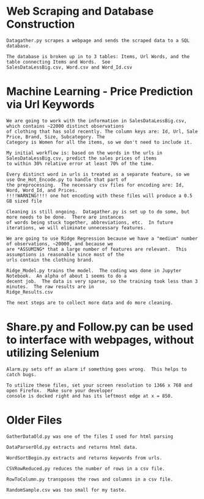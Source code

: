 # Web Scraping and Database Construction

    Datagather.py scrapes a webpage and sends the scraped data to a SQL database.
    
    The database is broken up in to 3 tables: Items, Url Words, and the table connecting Items and Words.  See
    SalesDataLessBig.csv, Word.csv and Word_Id.csv 
    
# Machine Learning - Price Prediction via Url Keywords
    
    We are going to work with the information in SalesDataLessBig.csv, which contains ~22000 distinct observations
    of clothing that has sold recently. The column keys are: Id, Url, Sale Price, Brand, Size, Subcategory. The
    Category is Women for all the items, so we don't need to include it.
    
    My initial workflow is: based on the words in the urls in SalesDataLessBig.csv, predict the sales prices of items
    to within 30% relative error at least 70% of the time.
    
    Every distinct word in urls is treated as a separate feature, so we use One_Hot_Encode.py to handle that part of
    the preprocessing.  The necessary csv files for encoding are: Id, Word, Word_Id, and Prices.
    !!!!WARNING!!!! one hot encoding with these files will produce a 0.5 GB sized file
    
    Cleaning is still ongoing.  Datagather.py is set up to do some, but more needs to be done.  There are instances
    of words being stuck together, abbreviations, etc.  In future iterations, we will eliminate unnecessary features.
    
    We are going to use Ridge Regression because we have a "medium" number of observations, ~20000, and because we
    are *ASSUMING* that a large number of features are relevant.  This assumptions is reasonable since most of the
    urls contain the clothing brand. 
    
    Ridge_Model.py trains the model.  The coding was done in Jupyter Notebook.  An alpha of about 1 seems to do a
    decent job.  The data is very sparse, so the training took less than 3 minutes.  The raw results are in
    Ridge_Results.csv
    
    The next steps are to collect more data and do more cleaning.
    
# Share.py and Follow.py can be used to interface with webpages, without utilizing Selenium

    Alarm.py sets off an alarm if something goes wrong.  This helps to catch bugs.
    
    To utilize these files, set your screen resolution to 1366 x 768 and open Firefox.  Make sure your developer
    console is docked right and has its leftmost edge at x = 850.

# Older Files

    GatherDataOld.py was one of the files I used for html parsing

    DataParserOld.py extracts and returns html data.

    WordSortBegin.py extracts and returns keywords from urls.

    CSVRowReduced.py reduces the number of rows in a csv file.

    RowToColumn.py transposes the rows and columns in a csv file.
    
    RandomSample.csv was too small for my taste.
